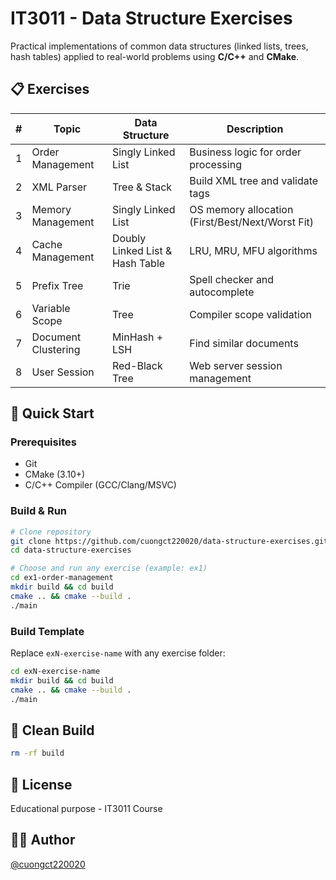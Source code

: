 # IT3011 - Data Structure Exercises

Practical implementations of common data structures (linked lists, trees, hash tables) applied to real-world problems using **C/C++** and **CMake**.

## 📋 Exercises

| # | Topic | Data Structure | Description |
|---|-------|----------------|-------------|
| 1 | Order Management | Singly Linked List | Business logic for order processing |
| 2 | XML Parser | Tree & Stack | Build XML tree and validate tags |
| 3 | Memory Management | Singly Linked List | OS memory allocation (First/Best/Next/Worst Fit) |
| 4 | Cache Management | Doubly Linked List & Hash Table | LRU, MRU, MFU algorithms |
| 5 | Prefix Tree | Trie | Spell checker and autocomplete |
| 6 | Variable Scope | Tree | Compiler scope validation |
| 7 | Document Clustering | MinHash + LSH | Find similar documents |
| 8 | User Session | Red-Black Tree | Web server session management |

## 🚀 Quick Start

### Prerequisites
- Git
- CMake (3.10+)
- C/C++ Compiler (GCC/Clang/MSVC)

### Build & Run

```bash
# Clone repository
git clone https://github.com/cuongct220020/data-structure-exercises.git
cd data-structure-exercises

# Choose and run any exercise (example: ex1)
cd ex1-order-management
mkdir build && cd build
cmake .. && cmake --build .
./main
```

### Build Template
Replace `exN-exercise-name` with any exercise folder:

```bash
cd exN-exercise-name
mkdir build && cd build
cmake .. && cmake --build .
./main
```

## 🧹 Clean Build

```bash
rm -rf build
```

## 📝 License
Educational purpose - IT3011 Course

## 👨‍💻 Author
[@cuongct220020](https://github.com/cuongct220020)
